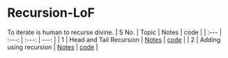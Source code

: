 # Recursion-LoF
To iterate is human to recurse divine.
| S No. | Topic | Notes | code |
| :---       | :---:  |     :---:      |          ---: |
| 1  | Head and Tail Recursion | [Notes](./Notes/1_headAndTailRecursion.one)     | [code](./source_code/1_HeadAndTailRecursion.ipynb)  |
| 2  | Adding using recursion | [Notes](./Notes/2_additionUsingRecursion.one)     | [code](./source_code/2_additionUsingRecursion.ipynb)  |
